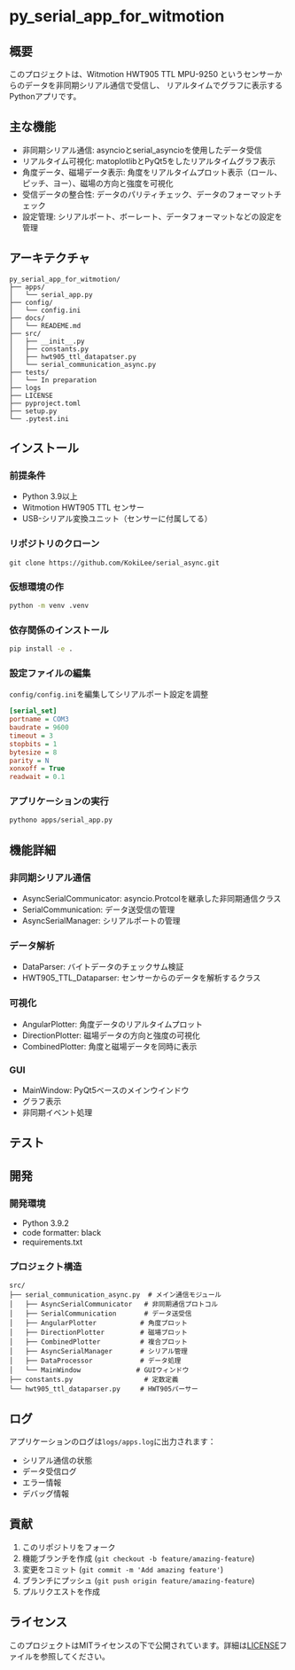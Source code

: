 # py_serial_app_for_witmotion

## 概要

このプロジェクトは、Witmotion HWT905 TTL MPU-9250 というセンサーからのデータを非同期シリアル通信で受信し、
リアルタイムでグラフに表示するPythonアプリです。

## 主な機能

- 非同期シリアル通信: asyncioとserial_asyncioを使用したデータ受信
- リアルタイム可視化: matoplotlibとPyQt5をしたリアルタイムグラフ表示
- 角度データ、磁場データ表示: 角度をリアルタイムプロット表示（ロール、ピッチ、ヨー）、磁場の方向と強度を可視化
- 受信データの整合性: データのパリティチェック、データのフォーマットチェック
- 設定管理: シリアルポート、ボーレート、データフォーマットなどの設定を管理

## アーキテクチャ

```
py_serial_app_for_witmotion/
├── apps/
│   └── serial_app.py
├── config/
│   └── config.ini
├── docs/
│   └── READEME.md
├── src/
│   ├── __init__.py
│   ├── constants.py
│   ├── hwt905_ttl_datapatser.py
│   └── serial_communication_async.py
├── tests/
│   └── In preparation
├── logs
├── LICENSE
├── pyproject.toml
├── setup.py
└── .pytest.ini
```

## インストール

### 前提条件

- Python 3.9以上
- Witmotion HWT905 TTL センサー
- USB-シリアル変換ユニット（センサーに付属してる）

### リポジトリのクローン

```base
git clone https://github.com/KokiLee/serial_async.git
```

### 仮想環境の作

```bash
python -m venv .venv
```

### 依存関係のインストール

```bash
pip install -e .
```

### 設定ファイルの編集

`config/config.ini`を編集してシリアルポート設定を調整

```ini
[serial_set]
portname = COM3
baudrate = 9600
timeout = 3
stopbits = 1
bytesize = 8
parity = N
xonxoff = True
readwait = 0.1
```

### アプリケーションの実行

```bash
pythono apps/serial_app.py
```

## 機能詳細

### 非同期シリアル通信

- AsyncSerialCommunicator: asyncio.Protcolを継承した非同期通信クラス
- SerialCommunication: データ送受信の管理
- AsyncSerialManager: シリアルポートの管理

### データ解析

- DataParser: バイトデータのチェックサム検証
- HWT905_TTL_Dataparser: センサーからのデータを解析するクラス

### 可視化

- AngularPlotter: 角度データのリアルタイムプロット
- DirectionPlotter: 磁場データの方向と強度の可視化
- CombinedPlotter: 角度と磁場データを同時に表示

### GUI

- MainWindow: PyQt5ベースのメインウインドウ
- グラフ表示
- 非同期イベント処理

## テスト

## 開発

### 開発環境

- Python 3.9.2
- code formatter: black
- requirements.txt

### プロジェクト構造

```
src/
├── serial_communication_async.py  # メイン通信モジュール
│   ├── AsyncSerialCommunicator   # 非同期通信プロトコル
│   ├── SerialCommunication       # データ送受信
│   ├── AngularPlotter           # 角度プロット
│   ├── DirectionPlotter         # 磁場プロット
│   ├── CombinedPlotter          # 複合プロット
│   ├── AsyncSerialManager       # シリアル管理
│   ├── DataProcessor            # データ処理
│   └── MainWindow              # GUIウィンドウ
├── constants.py                  # 定数定義
└── hwt905_ttl_dataparser.py     # HWT905パーサー
```

## ログ

アプリケーションのログは`logs/apps.log`に出力されます：

- シリアル通信の状態
- データ受信ログ
- エラー情報
- デバッグ情報

## 貢献

1. このリポジトリをフォーク
2. 機能ブランチを作成 (`git checkout -b feature/amazing-feature`)
3. 変更をコミット (`git commit -m 'Add amazing feature'`)
4. ブランチにプッシュ (`git push origin feature/amazing-feature`)
5. プルリクエストを作成

## ライセンス

このプロジェクトはMITライセンスの下で公開されています。詳細は[LICENSE](LICENSE)ファイルを参照してください。
